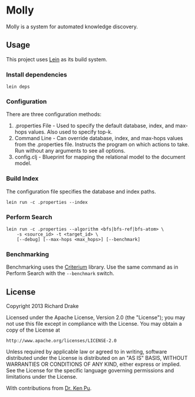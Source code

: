 # Molly #

Molly is a system for automated knowledge discovery.

## Usage ##

This project uses [Lein](https://github.com/technomancy/leiningen) as its build system.

### Install dependencies ###

    lein deps

### Configuration ###

There are three configuration methods:

1.  .properties File - Used to specify the default database, index, and max-hops values.  Also used to specify top-k.
2.  Command Line - Can override database, index, and max-hops values from the .properties file.  Instructs the program on which actions to take.  Run without any arguments to see all options.
3.  config.clj - Blueprint for mapping the relational model to the document model.

### Build Index ###

The configuration file specifies the database and index paths.

    lein run -c .properties --index

### Perform Search ###

    lein run -c .properties --algorithm <bfs|bfs-ref|bfs-atom> \
        -s <source_id> -t <target_id> \
        [--debug] [--max-hops <max_hops>] [--benchmark]

### Benchmarking ###
  
  Benchmarking uses the [Criterium](https://github.com/hugoduncan/criterium) library.  Use the same command as in Perform Search with the `--benchmark` switch.

## License ##

Copyright 2013 Richard Drake

Licensed under the Apache License, Version 2.0 (the "License"); you may not use this file except in compliance with the License.  You may obtain a copy of the License at

    http://www.apache.org/licenses/LICENSE-2.0

Unless required by applicable law or agreed to in writing, software distributed under the License is distributed on an "AS IS" BASIS, WITHOUT WARRANTIES OR CONDITIONS OF ANY KIND, either express or implied.  See the License for the specific language governing permissions and limitations under the License.

With contributions from [Dr. Ken Pu](http://leda.science.uoit.ca/kenpu/).
